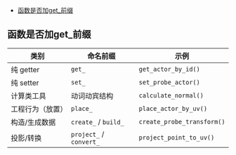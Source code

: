 - [函数是否加get\_前缀](#函数是否加get_前缀)


## 函数是否加get_前缀

| 类别             | 命名前缀                | 示例                       |
| ---------------- | ----------------------- | -------------------------- |
| 纯 getter        | `get_`                  | `get_actor_by_id()`        |
| 纯 setter        | `set_`                  | `set_probe_actor()`        |
| 计算类工具       | 动词动宾结构            | `calculate_normal()`       |
| 工程行为（放置） | `place_`                | `place_actor_by_uv()`      |
| 构造/生成数据    | `create_` / `build_`    | `create_probe_transform()` |
| 投影/转换        | `project_` / `convert_` | `project_point_to_uv()`    |

